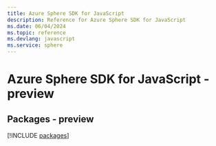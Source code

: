 ```yaml
---
title: Azure Sphere SDK for JavaScript
description: Reference for Azure Sphere SDK for JavaScript
ms.date: 06/04/2024
ms.topic: reference
ms.devlang: javascript
ms.service: sphere
---
```

# Azure Sphere SDK for JavaScript - preview
## Packages - preview
[!INCLUDE [packages](sphere-index.md)]
